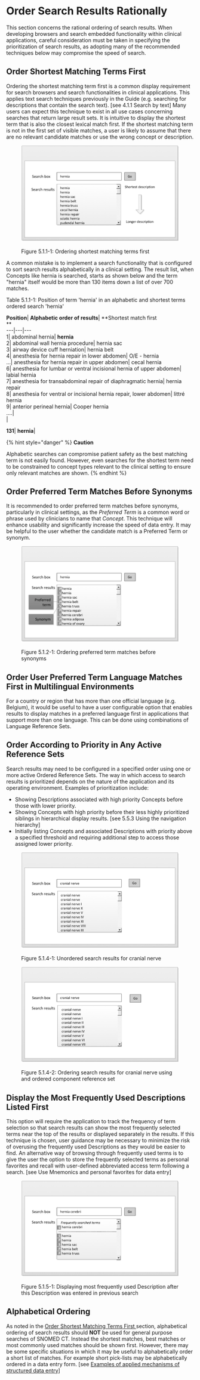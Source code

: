 # Order Search Results Rationally

This section concerns the rational ordering of search results. When developing browsers and search embedded functionality within clinical applications, careful consideration must be taken in specifying the prioritization of search results, as adopting many of the recommended techniques below may compromise the speed of search.

## Order Shortest Matching Terms First

Ordering the shortest matching term first is a common display requirement for search browsers and search functionalities in clinical applications. This applies text search techniques previously in the Guide (e.g. searching for descriptions that contain the search text). \[see 4.1.1 Search by text] Many users can expect this technique to exist in all use cases concerning searches that return large result sets. It is intuitive to display the shortest term that is also the closest lexical match first. If the shortest matching term is not in the first set of visible matches, a user is likely to assume that there are no relevant candidate matches or use the wrong concept or description.

<figure><img src="../../images/52170502.png" alt=""><figcaption><p>Figure 5.1.1-1: Ordering shortest matching terms first</p></figcaption></figure>

A common mistake is to implement a search functionality that is configured to sort search results alphabetically in a clinical setting. The result list, when Concepts like hernia is searched, starts as shown below and the term "hernia" itself would be more than 130 items down a list of over 700 matches.

Table 5.1.1-1: Position of term 'hernia' in an alphabetic and shortest terms ordered search 'hernia'

**Position**| **Alphabetic order of results**| \*\*Shortest match first\
\*\*\
\---|---|---\
1| abdominal hernia| **hernia**\
2| abdominal wall hernia procedure| hernia sac\
3| airway device cuff herniation| hernia belt\
4| anesthesia for hernia repair in lower abdomen| O/E - hernia\
...| anesthesia for hernia repair in upper abdomen| cecal hernia\
6| anesthesia for lumbar or ventral incisional hernia of upper abdomen| labial hernia\
7| anesthesia for transabdominal repair of diaphragmatic hernia| hernia repair\
8| anesthesia for ventral or incisional hernia repair, lower abdomen| littré hernia\
9| anterior perineal hernia| Cooper hernia\
....|\
|

**131**| **hernia**|

{% hint style="danger" %}
**Caution**

Alphabetic searches can compromise patient safety as the best matching term is not easily found. However, even searches for the shortest term need to be constrained to concept types relevant to the clinical setting to ensure only relevant matches are shown.
{% endhint %}

## Order Preferred Term Matches Before Synonyms

It is recommended to order preferred term matches before synonyms, particularly in clinical settings, as the _Preferred Term_ is a common word or phrase used by clinicians to name that _Concept_. This technique will enhance usability and significantly increase the speed of data entry. It may be helpful to the user whether the candidate match is a Preferred Term or synonym.

<figure><img src="../../images/52170504.png" alt=""><figcaption><p>Figure 5.1.2-1: Ordering preferred term matches before synonyms</p></figcaption></figure>

## Order User Preferred Term Language Matches First in Multilingual Environments

For a country or region that has more than one official language (e.g. Belgium), it would be useful to have a user configurable option that enables results to display matches in a preferred language first in applications that support more than one language. This can be done using combinations of Language Reference Sets.

## Order According to Priority in Any Active Reference Sets

Search results may need to be configured in a specified order using one or more active Ordered Reference Sets. The way in which access to search results is prioritized depends on the nature of the application and its operating environment. Examples of prioritization include:

* Showing Descriptions associated with high priority Concepts before those with lower priority.
* Showing Concepts with high priority before their less highly prioritized siblings in hierarchical display results. \[see 5.5.3 Using the navigation hierarchy]
* Initially listing Concepts and associated Descriptions with priority above a specified threshold and requiring additional step to access those assigned lower priority.

<figure><img src="../../images/52170507.png" alt=""><figcaption><p>Figure 5.1.4-1: Unordered search results for cranial nerve</p></figcaption></figure>

<figure><img src="../../images/52170506.png" alt=""><figcaption><p>Figure 5.1.4-2: Ordering search results for cranial nerve using and ordered component reference set</p></figcaption></figure>

## Display the Most Frequently Used Descriptions Listed First

This option will require the application to track the frequency of term selection so that search results can show the most frequently selected terms near the top of the results or displayed separately in the results. If this technique is chosen, user guidance may be necessary to minimize the risk of overusing the frequently used Descriptions as they would be easier to find. An alternative way of browsing through frequently used terms is to give the user the option to store the frequently selected terms as personal favorites and recall with user-defined abbreviated access term following a search. \[see Use Mnemonics and personal favorites for data entry]

<figure><img src="../../images/52170509.png" alt=""><figcaption><p>Figure 5.1.5-1: Displaying most frequently used Description after this Description was entered in previous search</p></figcaption></figure>

## Alphabetical Ordering

As noted in the [Order Shortest Matching Terms First ](./#order-shortest-matching-terms-first)section, alphabetical ordering of search results should **NOT** be used for general purpose searches of SNOMED CT. Instead the shortest matches, best matches or most commonly used matches should be shown first. However, there may be some specific situations in which it may be useful to alphabetically order a short list of matches. For example short pick-lists may be alphabetically ordered in a data entry form. \[see [Examples of applied mechanisms of structured data entry](<../../6 data-entry/6.2 structured-data-entry/6.2.5-examples-of-applied-mechanisms-of-structured-data-entry.md>)]
